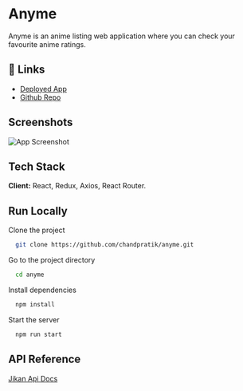 # Anyme

Anyme is an anime listing web application where you can check your favourite anime ratings.

## 🔗 Links

- [Deployed App](https://anyme-chandpratik.vercel.app/)
- [Github Repo](https://github.com/chandpratik/anyme)

## Screenshots

![App Screenshot](https://res.cloudinary.com/roomshare/image/upload/v1633534008/Anyme_pwvnhn.png)

## Tech Stack

**Client:** React, Redux, Axios, React Router.

## Run Locally

Clone the project

```bash
  git clone https://github.com/chandpratik/anyme.git
```

Go to the project directory

```bash
  cd anyme
```

Install dependencies

```bash
  npm install
```

Start the server

```bash
  npm run start
```

## API Reference

[Jikan Api Docs](https://jikan.docs.apiary.io)
